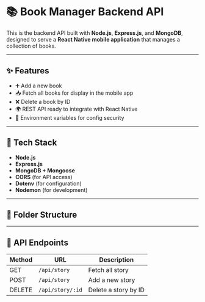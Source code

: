 # 📚 Book Manager Backend API

This is the backend API built with **Node.js**, **Express.js**, and **MongoDB**, designed to serve a **React Native mobile application** that manages a collection of books.

---

## ✨ Features

- ➕ Add a new book
- 📥 Fetch all books for display in the mobile app
- ❌ Delete a book by ID
- 🌍 REST API ready to integrate with React Native
- 🔐 Environment variables for config security

---

## 🧱 Tech Stack

- **Node.js**
- **Express.js**
- **MongoDB + Mongoose**
- **CORS** (for API access)
- **Dotenv** (for configuration)
- **Nodemon** (for development)

---

## 📂 Folder Structure




---

## 📡 API Endpoints

| Method | URL                 | Description           |
|--------|----------------------|-----------------------|
| GET    | `/api/story`         | Fetch all story      |
| POST   | `/api/story`         | Add a new story        |
| DELETE | `/api/story/:id`     | Delete a story by ID   |

